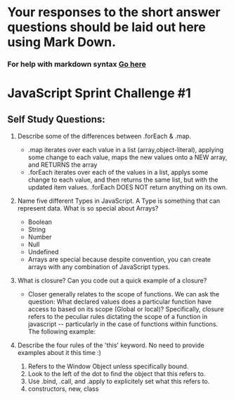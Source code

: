# Your responses to the short answer questions should be laid out here using Mark Down.
### For help with markdown syntax [Go here](https://github.com/adam-p/markdown-here/wiki/Markdown-Cheatsheet)

# JavaScript Sprint Challenge #1

## Self Study Questions:

1. Describe some of the differences between .forEach & .map.
    * .map iterates over each value in a list (array,object-literal), applying some change to each value, maps the new values onto a NEW array, and RETURNS the array
    * .forEach iterates over each of the values in a list, applys some change to each value, and then returns the same list, but with the updated item values. .forEach DOES NOT return anything on its own.
2. Name five different Types in JavaScript. A Type is something that can represent data. What is so special about Arrays?
    * Boolean
    * String
    * Number
    * Null
    * Undefined
    * Arrays are special because despite convention, you can create arrays with any combination of JavaScript types.
3. What is closure? Can you code out a quick example of a closure?
    * Closer generally relates to the scope of functions.  We can ask the question: What declared values does a particular function have access to based on its scope (Global or local)?  Specifically, closure refers to the peculiar rules dictating the scope of a function in javascript -- particularly in the case of functions within functions.  The following example:

4. Describe the four rules of the 'this' keyword. No need to provide examples about it this time :)
    1. Refers to the Window Object unless specifically bound.
    2. Look to the left of the dot to find the object that this refers to.
    3. Use .bind, .call, and .apply to explicitely set what this refers to.
    4. constructors, new, class

